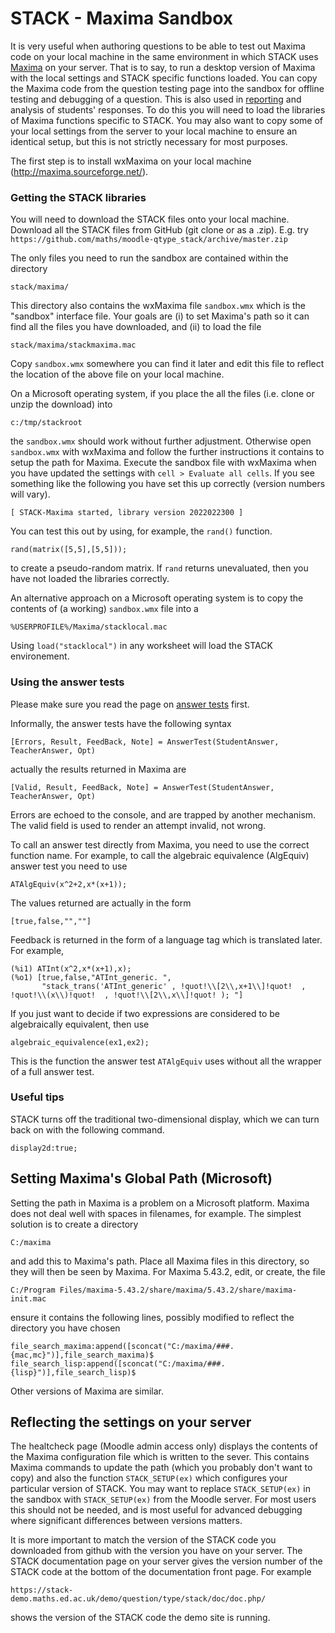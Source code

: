 # STACK - Maxima Sandbox

It is very useful when authoring questions to be able to test out Maxima code on your local machine in the same environment in which STACK uses [Maxima](Maxima.md) on your server. That is to say, to run a desktop version of Maxima with the local settings and STACK specific functions loaded.  You can copy the Maxima code from the question testing page into the sandbox for offline testing and debugging of a question.  This is also used in [reporting](../Authoring/Reporting.md) and analysis of students' responses. To do this you will need to load the libraries of Maxima functions specific to STACK. You may also want to copy some of your local settings from the server to your local machine to ensure an identical setup, but this is not strictly necessary for most purposes.

The first step is to install wxMaxima on your local machine (http://maxima.sourceforge.net/).

### Getting the STACK libraries

You will need to download the STACK files onto your local machine.  Download all the STACK files from GitHub (git clone or as a .zip).  E.g. try `https://github.com/maths/moodle-qtype_stack/archive/master.zip` 

The only files you need to run the sandbox are contained within the directory

    stack/maxima/

This directory also contains the wxMaxima file `sandbox.wmx` which is the "sandbox" interface file. Your goals are (i) to set Maxima's path so it can find all the files you have downloaded, and (ii) to load the file

    stack/maxima/stackmaxima.mac

Copy `sandbox.wmx` somewhere you can find it later and edit this file to reflect the location of the above file on your local machine.  

On a Microsoft operating system, if you place the all the files (i.e. clone or unzip the download) into 

    c:/tmp/stackroot

the `sandbox.wmx` should work without further adjustment.  Otherwise open `sandbox.wmx` with wxMaxima and follow the further instructions it contains to setup the path for Maxima.  Execute the sandbox file with wxMaxima when you have updated the settings with `cell > Evaluate all cells`.  If you see something like the following you have set this up correctly (version numbers will vary).

    [ STACK-Maxima started, library version 2022022300 ] 

You can test this out by using, for example, the `rand()` function.

    rand(matrix([5,5],[5,5]));

to create a pseudo-random matrix.  If `rand` returns unevaluated, then you have not loaded the libraries correctly.

An alternative approach on a Microsoft operating system is to copy the contents of (a working) `sandbox.wmx` file into a

    %USERPROFILE%/Maxima/stacklocal.mac

Using `load("stacklocal")` in any worksheet will load the STACK environement.

### Using the answer tests

Please make sure you read the page on [answer tests](../Authoring/Answer_tests.md) first.

Informally, the answer tests have the following syntax

    [Errors, Result, FeedBack, Note] = AnswerTest(StudentAnswer, TeacherAnswer, Opt)

actually the results returned in Maxima are

    [Valid, Result, FeedBack, Note] = AnswerTest(StudentAnswer, TeacherAnswer, Opt)

Errors are echoed to the console, and are trapped by another mechanism.  The valid field is used to render an attempt invalid, not wrong.

To call an answer test directly from Maxima, you need to use the correct function name.   For example, to call the algebraic equivalence (AlgEquiv) answer test you need to use

    ATAlgEquiv(x^2+2,x*(x+1));

The values returned are actually in the form

    [true,false,"",""]

Feedback is returned in the form of a language tag which is translated later. For example,

    (%i1) ATInt(x^2,x*(x+1),x);
    (%o1) [true,false,"ATInt_generic. ",
           "stack_trans('ATInt_generic' , !quot!\\[2\\,x+1\\]!quot!  , !quot!\\(x\\)!quot!  , !quot!\\[2\\,x\\]!quot! ); "]

If you just want to decide if two expressions are considered to be algebraically equivalent, then use

    algebraic_equivalence(ex1,ex2);

This is the function the answer test `ATAlgEquiv` uses without all the wrapper of a full answer test.

### Useful tips

STACK turns off the traditional two-dimensional display, which we can turn back on with the following command.

    display2d:true;

## Setting Maxima's Global Path (Microsoft) ###

Setting the path in Maxima is a problem on a Microsoft platform.  Maxima does not deal well with spaces in filenames, for example.  The simplest solution is to create a directory

    C:/maxima

and add this to Maxima's path.  Place all Maxima files in this directory, so they will then be seen by Maxima.
For Maxima 5.43.2, edit, or create, the file

    C:/Program Files/maxima-5.43.2/share/maxima/5.43.2/share/maxima-init.mac

ensure it contains the following lines, possibly modified to reflect the directory you have chosen

    file_search_maxima:append([sconcat("C:/maxima/###.{mac,mc}")],file_search_maxima)$
    file_search_lisp:append([sconcat("C:/maxima/###.{lisp}")],file_search_lisp)$

Other versions of Maxima are similar.

## Reflecting the settings on your server

The healtcheck page (Moodle admin access only) displays the contents of the Maxima configuration file which is written to the sever.  This contains Maxima commands to update the path (which you probably don't want to copy) and also the function `STACK_SETUP(ex)` which configures your particular version of STACK.  You may want to replace `STACK_SETUP(ex)` in the sandbox with `STACK_SETUP(ex)` from the Moodle server. For most users this should not be needed, and is most useful for advanced debugging where significant differences between versions matters.

It is more important to match the version of the STACK code you downloaded from github with the version you have on your server.  The STACK documentation page on your server gives the version number of the STACK code at the bottom of the documentation front page.  For example

    https://stack-demo.maths.ed.ac.uk/demo/question/type/stack/doc/doc.php/

shows the version of the STACK code the demo site is running.